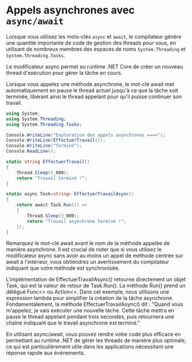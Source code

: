 # Appels asynchrones avec `async/await`

Lorsque vous utilisez les mots-clés `async` et `await`, le compilateur génère une quantité importante de code de gestion des threads pour vous, en utilisant de nombreux membres des espaces de noms `System.Threading` et `System.Threading.Tasks`.

Le modificateur async permet au runtime .NET Core de créer un nouveau thread d'exécution pour gérer la tâche en cours.

Lorsque vous appelez une méthode asynchrone, le mot-clé await met automatiquement en pause le thread actuel jusqu'à ce que la tâche soit terminée, libérant ainsi le thread appelant pour qu'il puisse continuer son travail.

```csharp
using System;
using System.Threading;
using System.Threading.Tasks;

Console.WriteLine("Exploration des appels asynchrones ===>");
Console.WriteLine(EffectuerTravail());
Console.WriteLine("Terminé");
Console.ReadLine();

static string EffectuerTravail()
{
    Thread.Sleep(5_000);
    return "Travail terminé !";
}

static async Task<string> EffectuerTravailAsync()
{
    return await Task.Run(() =>
    {
        Thread.Sleep(3_000);
        return "Travail asynchrone terminé !";
    });
}
```

Remarquez le mot-clé await avant le nom de la méthode appelée de manière asynchrone. Il est crucial de noter que si vous utilisez le modificateur async sans avoir au moins un appel de méthode centrée sur await à l'intérieur, vous obtiendrez un avertissement du compilateur indiquant que votre méthode est synchronisée.

L'implémentation de EffectuerTravailAsync() retourne directement un objet Task<T>, qui est la valeur de retour de Task.Run(). La méthode Run() prend un délégué Func<> ou Action<>. Dans cet exemple, nous utilisons une expression lambda pour simplifier la création de la tâche asynchrone. Fondamentalement, la méthode EffectuerTravailAsync() dit : "Quand vous m'appelez, je vais exécuter une nouvelle tâche. Cette tâche mettra en pause le thread appelant pendant trois secondes, puis retournera une chaîne indiquant que le travail asynchrone est terminé."

En utilisant async/await, vous pouvez rendre votre code plus efficace en permettant au runtime .NET de gérer les threads de manière plus optimale, ce qui est particulièrement utile dans les applications nécessitant une réponse rapide aux événements.